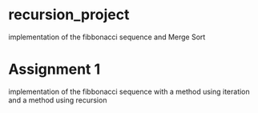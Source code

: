 # recursion_project
implementation of the fibbonacci sequence and Merge Sort


# Assignment 1
implementation of the fibbonacci sequence with a method using iteration and a method using recursion


